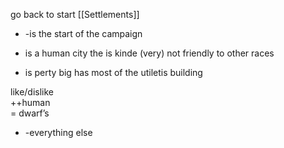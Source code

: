 go back to start [[Settlements]]
- -is the start of the campaign
    
- is a human city the is kinde (very) not friendly to other races
    
- is perty big has most of the utiletis building 
    

like/dislike  
++human  
= dwarf’s  
- -everything else
